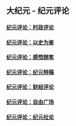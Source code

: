 ## 大纪元 - 纪元评论

#### [纪元评论：时政评论](indexes/nsc1025/README.md?03170330)
#### [纪元评论：以史为鉴](indexes/nsc1028/README.md?03170330)
#### [纪元评论：感悟随笔](indexes/nsc1035/README.md?03170330)
#### [纪元评论：纪元特稿](indexes/nsc424/README.md?03170330)
#### [纪元评论：财经评论](indexes/nsc1026/README.md?03170330)
#### [纪元评论：自由广场](indexes/nsc993/README.md?03170330)
#### [纪元评论：纪元社论](indexes/nsc422/README.md?03170330)
